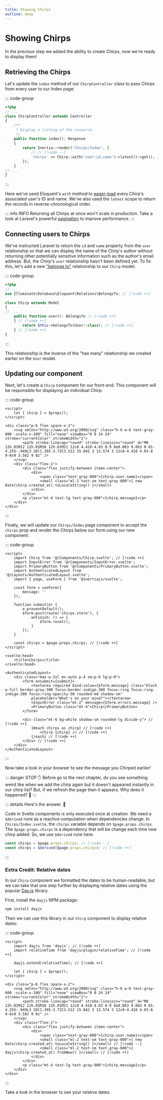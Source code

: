 ```yaml
---
title: Showing Chirps
outline: deep
---
```


# Showing Chirps

In the previous step we added the ability to create Chirps, now we're ready to display them!

## Retrieving the Chirps

Let's update the `index` method of our `ChirpController` class to pass Chirps from every user to our Index page:

::: code-group
```php [app/Http/Controllers/ChirpController.php]
<?php
// ...
class ChirpController extends Controller
{
    /**
     * Display a listing of the resource.
     */
    public function index(): Response
    {
        return Inertia::render('Chirps/Index', [
            // // [!code --]
            'chirps' => Chirp::with('user:id,name')->latest()->get(), // [!code ++]
        ]);
    }
// ...
}
```
:::

Here we've used Eloquent's `with` method to [eager-load](https://laravel.com/docs/eloquent-relationships#eager-loading) every Chirp's associated user's ID and name. We've also used the `latest` scope to return the records in reverse-chronological order.

::: info INFO
Returning all Chirps at once won't scale in production. Take a look at Laravel's powerful [pagination](https://laravel.com/docs/pagination) to improve performance.
:::

## Connecting users to Chirps

We've instructed Laravel to return the `id` and `name` property from the `user` relationship so that we can display the name of the Chirp's author without returning other potentially sensitive information such as the author's email address. But, the Chirp's `user` relationship hasn't been defined yet. To fix this, let's add a new ["belongs to"](https://laravel.com/docs/eloquent-relationships#one-to-many-inverse) relationship to our `Chirp` model:

::: code-group
```php [app/Models/Chirp.php]
<?php
// ...
use Illuminate\Database\Eloquent\Relations\BelongsTo; // [!code ++]
 
class Chirp extends Model
{
// ...
    public function user(): BelongsTo // [!code ++]
    { // [!code ++]
        return $this->belongsTo(User::class); // [!code ++]
    } // [!code ++]
}
```
:::

This relationship is the inverse of the "has many" relationship we created earlier on the `User` model.

## Updating our component

Next, let's create a `Chirp` component for our front-end. This component will be responsible for displaying an individual Chirp:

::: code-group
```svelte [resources/js/Components/Chirp.svelte]
<script>
    let { chirp } = $props();
</script>

<div class="p-6 flex space-x-2">
    <svg xmlns="http://www.w3.org/2000/svg" class="h-6 w-6 text-gray-600 -scale-x-100" fill="none" viewBox="0 0 24 24" stroke="currentColor" strokeWidth="2">
        <path stroke-linecap="round" stroke-linejoin="round" d="M8 12h.01M12 12h.01M16 12h.01M21 12c0 4.418-4.03 8-9 8a9.863 9.863 0 01-4.255-.949L3 20l1.395-3.72C3.512 15.042 3 13.574 3 12c0-4.418 4.03-8 9-8s9 3.582 9 8z" />
    </svg>
    <div class="flex-1">
        <div class="flex justify-between items-center">
            <div>
                <span class="text-gray-800">{chirp.user.name}</span>
                <small class="ml-2 text-sm text-gray-600">{ new Date(chirp.created_at).toLocaleString() }</small>
            </div>
        </div>
        <p class="mt-4 text-lg text-gray-900">{chirp.message}</p>
    </div>
</div>
```
:::

Finally, we will update our `Chirps/Index` page component to accept the `chirps` prop and render the Chirps below our form using our new component:

::: code-group
```svelte [resources/js/Pages/Chirps/Index.svelte]
<script>
    import Chirp from '@/Components/Chirp.svelte'; // [!code ++]
    import InputError from '@/Components/InputError.svelte';
    import PrimaryButton from '@/Components/PrimaryButton.svelte';
    import AuthenticatedLayout from '@/Layouts/AuthenticatedLayout.svelte';
    import { page, useForm } from '@inertiajs/svelte';

    const form = useForm({
        message: ''
    });
    
    function submit(e) {
        e.preventDefault();
        $form.post(route('chirps.store'), {
            onFinish: () => {
                $form.reset();
            }
        });
    }

    const chirps = $page.props.chirps; // [!code ++]
</script>

<svelte:head>
    <title>Chirps</title>
</svelte:head>

<AuthenticatedLayout>
    <div class="max-w-2xl mx-auto p-4 sm:p-6 lg:p-8">
        <form onsubmit={submit}>
            <textarea required bind:value={$form.message} class="block w-full border-gray-300 focus:border-indigo-300 focus:ring focus:ring-indigo-200 focus:ring-opacity-50 rounded-md shadow-sm"
            placeholder="What's on your mind?"></textarea>
            <InputError class="mt-2" message={$form.errors.message} />
            <PrimaryButton class="mt-4">Chirp</PrimaryButton>
        </form>

        <div class="mt-6 bg-white shadow-sm rounded-lg divide-y"> // [!code ++]
            {#each chirps as chirp} // [!code ++]
                <Chirp {chirp} /> // [!code ++]
            {/each} // [!code ++]
        </div> // [!code ++]
    </div>
</AuthenticatedLayout>
```
:::

Now take a look in your browser to see the message you Chirped earlier!

::: danger STOP ✋
Before go to the next chapter, do you see something weird like when we add the chirp again but it doesn't appeared instantly in our chirp list? But, if we refresh the page then it appears. Why does it happened? 🧐
:::

::: details Here's the answer. 👀


Code in Svelte components is only executed once at creation. We need a `$derived` rune as a reactive computation when dependencies change. In `Chirps/Index.svelte`, the `chirps` variable depends on `$page.props.chirps`. The `$page.props.chirps` is a dependency that will be change each time new chirp added. So, we use `$derived` rune here.

```js
const chirps = $page.props.chirps; // [!code --]
const chirps = $derived($page.props.chirps); // [!code ++]
```
:::

### Extra Credit: Relative dates

In our `Chirp` component we formatted the dates to be human-readable, but we can take that one step further by displaying relative dates using the popular [Day.js](https://day.js.org/) library.

First, install the `dayjs` NPM package:

```bash
npm install dayjs
```

Then we can use this library in our `Chirp` component to display relative dates:

::: code-group
```svelte [resources/js/Components/Chirp.svelte]
<script>
    import dayjs from 'dayjs'; // [!code ++]
    import relativeTime from 'dayjs/plugin/relativeTime'; // [!code ++]

    dayjs.extend(relativeTime); // [!code ++]

    let { chirp } = $props();
</script>

<div class="p-6 flex space-x-2">
    <svg xmlns="http://www.w3.org/2000/svg" class="h-6 w-6 text-gray-600 -scale-x-100" fill="none" viewBox="0 0 24 24" stroke="currentColor" strokeWidth="2">
        <path stroke-linecap="round" stroke-linejoin="round" d="M8 12h.01M12 12h.01M16 12h.01M21 12c0 4.418-4.03 8-9 8a9.863 9.863 0 01-4.255-.949L3 20l1.395-3.72C3.512 15.042 3 13.574 3 12c0-4.418 4.03-8 9-8s9 3.582 9 8z" />
    </svg>
    <div class="flex-1">
        <div class="flex justify-between items-center">
            <div>
                <span class="text-gray-800">{chirp.user.name}</span>
                <small class="ml-2 text-sm text-gray-600">{ new Date(chirp.created_at).toLocaleString() }</small> // [!code --]
                <small class="ml-2 text-sm text-gray-600">{ dayjs(chirp.created_at).fromNow() }</small> // [!code ++]
            </div>
        </div>
        <p class="mt-4 text-lg text-gray-900">{chirp.message}</p>
    </div>
</div>
```
:::

Take a look in the browser to see your relative dates.